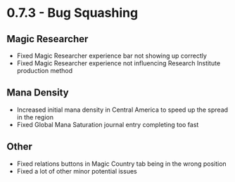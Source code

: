 # 0.7.3 - Bug Squashing

## Magic Researcher
- Fixed Magic Researcher experience bar not showing up correctly
- Fixed Magic Researcher experience not influencing Research Institute production method

## Mana Density
- Increased initial mana density in Central America to speed up the spread in the region
- Fixed Global Mana Saturation journal entry completing too fast

## Other
- Fixed relations buttons in Magic Country tab being in the wrong position
- Fixed a lot of other minor potential issues